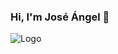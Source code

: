 ### Hi, I'm José Ángel 👋

![Logo](https://user-images.githubusercontent.com/84317484/213930957-38faf411-c203-4fdd-b06a-e2d1d5ef35ce.png)

<!--
**JangelMartinez/JangelMartinez** is a ✨ _special_ ✨ repository because its `README.md` (this file) appears on your GitHub profile.

Here are some ideas to get you started:

- 🔭 I’m currently working on ...
- 🌱 I’m currently learning ...
- 👯 I’m looking to collaborate on ...
- 🤔 I’m looking for help with ...
- 💬 Ask me about ...
- 📫 How to reach me: ...
- 😄 Pronouns: ...
- ⚡ Fun fact: ...
-->
